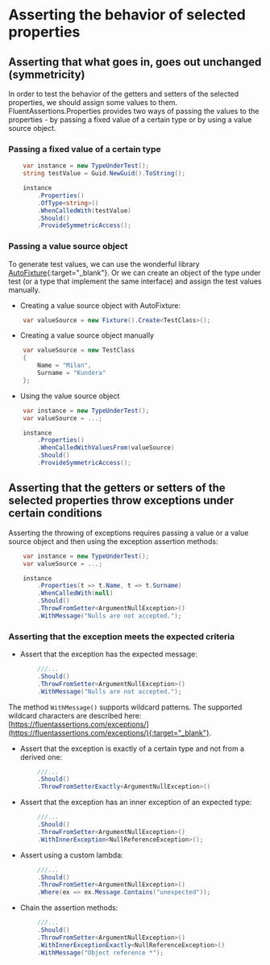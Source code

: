 # Asserting the behavior of selected properties

## Asserting that what goes in, goes out unchanged (symmetricity)
In order to test the behavior of the getters and setters of the selected properties, we should assign some values to them. FluentAssertions.Properties provides two ways of passing the values to the properties - by passing a fixed value of a certain type or by using a value source object.

### Passing a fixed value of a certain type

```csharp
    var instance = new TypeUnderTest();
    string testValue = Guid.NewGuid().ToString();

    instance
        .Properties()
        .OfType<string>()
        .WhenCalledWith(testValue)
        .Should()
        .ProvideSymmetricAccess();
```

### Passing a value source object
To generate test values, we can use the wonderful library [AutoFixture](https://github.com/AutoFixture/AutoFixture){:target="_blank"}. Or we can create an object of the type under test (or a type that implement the same interface) and assign the test values manually.

- Creating a value source object with AutoFixture:

```csharp
    var valueSource = new Fixture().Create<TestClass>();
```

- Creating a value source object manually

```csharp
    var valueSource = new TestClass
    {
        Name = "Milan",
        Surname = "Kundera"
    };
```

* Using the value source object

```csharp
    var instance = new TypeUnderTest();
    var valueSource = ...;

    instance
        .Properties()
        .WhenCalledWithValuesFrom(valueSource)
        .Should()
        .ProvideSymmetricAccess();
```

## Asserting that the getters or setters of the selected properties throw exceptions under certain conditions


Asserting the throwing of exceptions requires passing a value or a value source object and then using the exception assertion methods:

```csharp
    var instance = new TypeUnderTest();
    var valueSource = ...;

    instance
        .Properties(t => t.Name, t => t.Surname)
        .WhenCalledWith(null)
        .Should()
        .ThrowFromSetter<ArgumentNullException>()
        .WithMessage("Nulls are not accepted.");
```

### Asserting that the exception meets the expected criteria 

* Assert that the exception has the expected message:

```csharp
        ///...
        .Should()
        .ThrowFromSetter<ArgumentNullException>()
        .WithMessage("Nulls are not accepted.");
```

The method `WithMessage()` supports wildcard patterns. The supported wildcard characters are described here: [https://fluentassertions.com/exceptions/](https://fluentassertions.com/exceptions/){:target="_blank"}.

* Assert that the exception is exactly of a certain type and not from a derived one:

```csharp
        ///...
        .Should()
        .ThrowFromSetterExactly<ArgumentNullException>()
```

* Assert that the exception has an inner exception of an expected type:

```csharp
        ///...
        .Should()
        .ThrowFromSetter<ArgumentNullException>()
        .WithInnerException<NullReferenceException>();
```

* Assert using a custom lambda:

```csharp
        ///...
        .Should()
        .ThrowFromSetter<ArgumentNullException>()
        .Where(ex => ex.Message.Contains("unexpected"));
```

* Chain the assertion methods:

```csharp
        ///...
        .Should()
        .ThrowFromSetter<ArgumentNullException>()
        .WithInnerExceptionExactly<NullReferenceException>()
        .WithMessage("Object reference *");
```